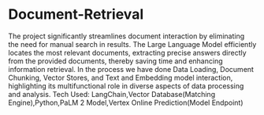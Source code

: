 # Document-Retrieval

The project significantly streamlines document interaction by eliminating the need for manual search in results. 
The Large Language Model efficiently locates the most relevant documents, extracting precise answers directly from the provided documents, thereby saving time and enhancing information retrieval.
In the process we have done Data Loading, Document Chunking, Vector Stores, and Text and Embedding model interaction, highlighting its multifunctional role in diverse aspects of data processing and analysis.
Tech Used: LangChain,Vector Database(Matching Engine),Python,PaLM 2 Model,Vertex Online Prediction(Model Endpoint)
